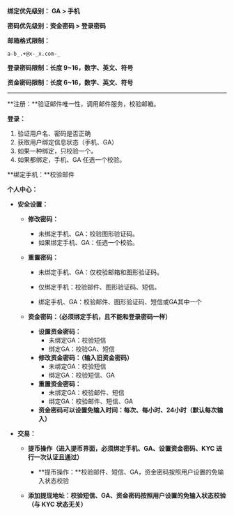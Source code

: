 **绑定优先级别：** **GA &gt; 手机**

**密码优先级别：资金密码 &gt; 登录密码**

**邮箱格式限制：**

```
a-b_.+@x-_x.com-_
```

**登录密码限制：长度 9~16，数字、英文、符号**

**资金密码限制：长度 6~16，数字、英文、符号**

---

**注册：**验证邮件唯一性，调用邮件服务，校验邮箱。

**登录：**

1. 验证用户名、密码是否正确
2. 获取用户绑定信息状态（手机、GA）
3. 如果一种绑定，只校验一个。
4. 如果都绑定，手机、GA 任选一个校验。

**绑定手机：**校验邮件

**个人中心：**

* **安全设置：**

  * **修改密码：**
    * 未绑定手机、GA：校验图形验证码。
    * 如果绑定手机、GA：任选一个校验。
  * **重置密码：**

    * 未绑定手机、GA：仅校验邮箱和图形验证码。

    * 仅绑定手机：校验邮件、图形验证码、短信。

    * 绑定手机、GA：校验邮件、图形验证码、短信或GA其中一个

  * **资金密码：（必须绑定手机，且不能和登录密码一样）**

    * **设置资金密码：**
      * 未绑定GA：校验短信
      * 绑定GA：校验GA、短信
    * **修改资金密码：（输入旧资金密码）**
      * 未绑定GA：校验短信
      * 绑定GA：校验短信、GA
    * **重置资金密码：**
      * 未绑定GA：校验邮件、短信
      * 绑定GA：校验邮件、短信、GA
    * **资金密码可以设置免输入时间：每次、每小时、24小时（默认每次输入）**

* **交易：**

  * **提币操作（进入提币界面，必须绑定手机、GA、设置资金密码、KYC 进行一次认证且通过）**

    * **提币操作：**校验邮件、短信、GA，资金密码按照用户设置的免输入状态校验

  * **添加提现地址：**校验短信、GA、资金密码按照用户设置的免输入状态校验**（与 KYC 状态无关）**



